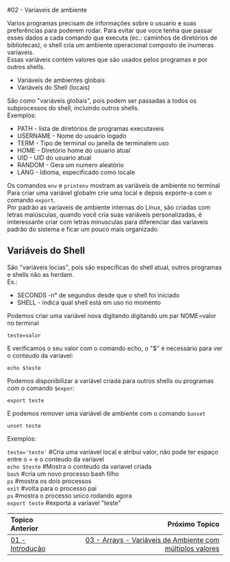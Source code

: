 #02 - Variaveis de ambiente


Varios programas precisam de informações sobre o usuario e suas preferências para poderem rodar. Para evitar que voce tenha que passar esses dados a cada comando que executa (ec.: caminhos de diretórios de bibliotecas), o shell cria um ambiente operacional composto de inumeras variaveis.  
Essas variáveis contém valores que são usados pelos programas e por outros shells.  
- Variáveis de ambientes globais
- Variáveis do Shell (locais)  

São como "variáveis globais", pois podem ser passadas a todos os subprocessos do shell, incluindo outros shells.  
Exemplos:  
- PATH - lista de diretórios de programas executaveis  
- USERNAME - Nome do usuário logado
- TERM - Tipo de terminal ou janella de terminalem uso  
- HOME - Diretório home do usuario atual  
- UID - UID do usuario atual  
- RANDOM - Gera um numero aleatório  
- LANG - Idioma, especificado como locale  

Os comandos `env` e `printenv` mostram as variáveis de ambiente no terminal  
Para criar uma variável globalm crie uma local e depois exporte-a com o comando `export`.  
Por padrão as variaveis de ambiente internas do Linux, são criadas com letras maiúsculas, quando você cria suas variáveis personalizadas, é imteressante criar com letras minusculas para diferenciar das variaveis padrão do sistema e ficar um pouco mais organizado  

## Variáveis do Shell

São "variáveis locias", pois são específicas do shell atual, outros programas e shells não as herdam.  
Ex.:
- SECONDS -n° de segundos desde que o shell foi iniciado  
- SHELL - indica qual shell está em uso no momento  

Podemos criar uma variável nova digitando digitando um par NOME=valor no terminal  
```
teste=valor
```
E verificamos o seu valor com o comando echo, o "$" é necessário para ver o conteudo da variavel:
```
echo $teste
```
Podemos disponibilizar a variável criada para outros shells ou programas com o comando `$expor`:
```
export teste
```
E podemos remover uma variável de ambiente com o comando `$unset`

```
unset teste
```

Exemplos:  

`teste='teste'` #Cria uma variavel local e atribui valor, não pode ter espaço entre o = e o conteudo da variavel    
`echo $teste` #Mostra o conteudo da variavel criada  
`bash` #cria um novo processo bash filho  
`ps` #mostra os dois processos  
`exit` #volta para o processo pai  
`ps` #mostra o processo unico rodando agora  
`export teste` #exporta a variavel "teste"  

|Topico Anterior|Próximo Topico|
|:---|---:|
|[01 - Introdução](introdução.md)|[03 - Arrays - Variáveis de Ambiente com múltiplos valores](Arrays.md)|
